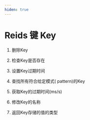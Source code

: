 ```yaml
---
hiden: true
---
```


# Reids 键 Key

1. 删除Key

2. 检查Key是否存在

3. 设置Key过期时间

4. 查找所有符合给定模式( pattern)的Key

5. 获取Key的过期时间(ms/s)

6. 修改Key的名称

7. 返回Key存储的值的类型